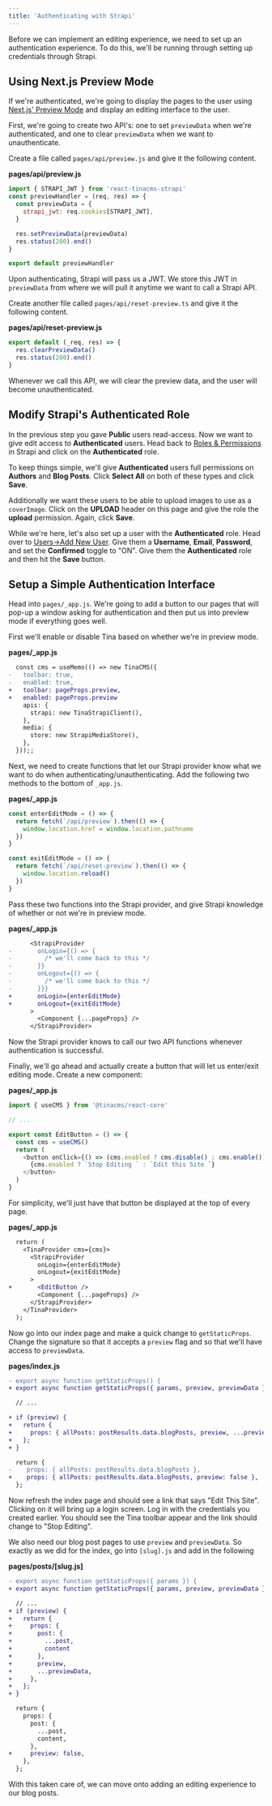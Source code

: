 ```yaml
---
title: 'Authenticating with Strapi'
---
```


Before we can implement an editing experience, we need to set up an authentication experience. To do this, we'll be running through setting up credentials through Strapi.

## Using Next.js Preview Mode

If we're authenticated, we're going to display the pages to the user using [Next.js' Preview Mode](https://nextjs.org/docs/advanced-features/preview-mode) and display an editing interface to the user.

First, we're going to create two API's: one to set `previewData` when we're authenticated, and one to clear `previewData` when we want to unauthenticate.

Create a file called `pages/api/preview.js` and give it the following content.

**pages/api/preview.js**

```js
import { STRAPI_JWT } from 'react-tinacms-strapi'
const previewHandler = (req, res) => {
  const previewData = {
    strapi_jwt: req.cookies[STRAPI_JWT],
  }

  res.setPreviewData(previewData)
  res.status(200).end()
}

export default previewHandler
```

Upon authenticating, Strapi will pass us a JWT. We store this JWT in `previewData` from where we will pull it anytime we want to call a Strapi API.

Create another file called `pages/api/reset-preview.ts` and give it the following content.

**pages/api/reset-preview.js**

```js
export default (_req, res) => {
  res.clearPreviewData()
  res.status(200).end()
}
```

Whenever we call this API, we will clear the preview data, and the user will become unauthenticated.

## Modify Strapi's Authenticated Role

In the previous step you gave **Public** users read-access. Now we want to give edit access to **Authenticated** users. Head back to [Roles & Permissions](http://localhost:1337/admin/plugins/users-permissions/roles) in Strapi and click on the **Authenticated** role.

To keep things simple, we'll give **Authenticated** users full permissions on **Authors** and **Blog Posts**. Click **Select All** on both of these types and click **Save**.

Additionally we want these users to be able to upload images to use as a `coverImage`. Click on the **UPLOAD** header on this page and give the role the **upload** permission. Again, click **Save**.

While we're here, let's also set up a user with the **Authenticated** role. Head over to [Users->Add New User](http://localhost:1337/admin/plugins/content-manager/collectionType/plugins::users-permissions.user/create?redirectUrl=/plugins/content-manager/collectionType/plugins::users-permissions.user). Give them a **Username**, **Email**, **Password**, and set the **Confirmed** toggle to "ON". Give them the **Authenticated** role and then hit the **Save** button.

## Setup a Simple Authentication Interface

Head into `pages/_app.js`. We're going to add a button to our pages that will pop-up a window asking for authentication and then put us into preview mode if everything goes well.

First we'll enable or disable Tina based on whether we're in preview mode.

**pages/\_app.js**

```diff
  const cms = useMemo(() => new TinaCMS({
-   toolbar: true,
-   enabled: true,
+   toolbar: pageProps.preview,
+   enabled: pageProps.preview
    apis: {
      strapi: new TinaStrapiClient(),
    },
    media: {
      store: new StrapiMediaStore(),
    },
  }));;
```

Next, we need to create functions that let our Strapi provider know what we want to do when authenticating/unauthenticating. Add the following two methods to the bottom of `_app.js`.

**pages/\_app.js**

```js
const enterEditMode = () => {
  return fetch(`/api/preview`).then(() => {
    window.location.href = window.location.pathname
  })
}

const exitEditMode = () => {
  return fetch(`/api/reset-preview`).then(() => {
    window.location.reload()
  })
}
```

Pass these two functions into the Strapi provider, and give Strapi knowledge of whether or not we're in preview mode.

**pages/\_app.js**

```diff
      <StrapiProvider
-       onLogin={() => {
-         /* we'll come back to this */
-       }}
-       onLogout={() => {
-         /* we'll come back to this */
-       }}}
+       onLogin={enterEditMode}
+       onLogout={exitEditMode}
      >
        <Component {...pageProps} />
      </StrapiProvider>
```

Now the Strapi provider knows to call our two API functions whenever authentication is successful.

Finally, we'll go ahead and actually create a button that will let us enter/exit editing mode. Create a new component:

**pages/\_app.js**

```js
import { useCMS } from '@tinacms/react-core'

// ...

export const EditButton = () => {
  const cms = useCMS()
  return (
    <button onClick={() => (cms.enabled ? cms.disable() : cms.enable())}>
      {cms.enabled ? `Stop Editing ` : `Edit this Site `}
    </button>
  )
}
```

For simplicity, we'll just have that button be displayed at the top of every page.

**pages/\_app.js**

```diff
  return (
    <TinaProvider cms={cms}>
      <StrapiProvider
        onLogin={enterEditMode}
        onLogout={exitEditMode}
      >
+       <EditButton />
        <Component {...pageProps} />
      </StrapiProvider>
    </TinaProvider>
  );
```

Now go into our index page and make a quick change to `getStaticProps`. Change the signature so that it accepts a `preview` flag and so that we'll have access to `previewData`.

**pages/index.js**

```diff
- export async function getStaticProps() {
+ export async function getStaticProps({ params, preview, previewData }) {

  // ...

+ if (preview) {
+   return {
+     props: { allPosts: postResults.data.blogPosts, preview, ...previewData },
+   };
+ }

  return {
-    props: { allPosts: postResults.data.blogPosts },
+    props: { allPosts: postResults.data.blogPosts, preview: false },
  };
```

Now refresh the index page and should see a link that says "Edit This Site". Clicking on it will bring up a login screen. Log in with the credentials you created earlier. You should see the Tina toolbar appear and the link should change to "Stop Editing".

We also need our blog post pages to use `preview` and `previewData`. So exactly as we did for the index, go into `[slug].js` and add in the following

**pages/posts/\[slug.js\]**

```diff
- export async function getStaticProps({ params }) {
+ export async function getStaticProps({ params, preview, previewData }) {

  // ...
+ if (preview) {
+   return {
+     props: {
+       post: {
+         ...post,
+         content
+       },
+       preview,
+       ...previewData,
+     },
+   };
+ }

  return {
    props: {
      post: {
        ...post,
        content,
      },
+     preview: false,
    },
  };
```

With this taken care of, we can move onto adding an editing experience to our blog posts.
